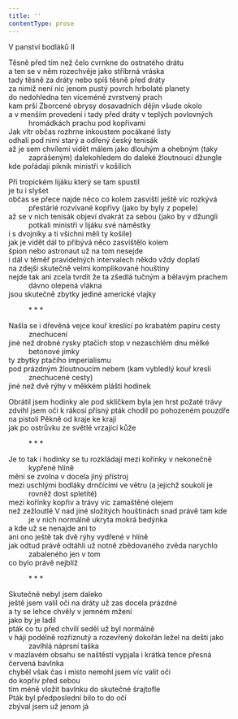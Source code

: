 ```yaml
---
title: ''
contentType: prose
---
```


V panství bodláků II

Těsně před tím než čelo cvrnkne do ostnatého drátu  
a ten se v něm rozechvěje jako stříbrná vráska  
tady těsně za dráty nebo spíš těsně před dráty  
za nimiž není nic jenom pustý povrch hrbolaté planety  
do nedohledna ten víceméně zvrstvený prach  
kam prší Zborcené obrysy dosavadních dějin všude okolo  
a v menším provedení i tady před dráty v teplých povlovných  
          hromádkách prachu pod kopřivami  
Jak vítr občas rozhrne inkoustem pocákané listy  
odhalí pod nimi starý a odřený český tenisák  
až je sem chvílemi vidět málem jako dlouhým a ohebným (taky  
          zaprášeným) dalekohledem do daleké žloutnoucí džungle  
kde pořádají piknik ministři v košilích

Při tropickém lijáku který se tam spustil  
je tu i slyšet  
občas se přece najde něco co kolem zasviští ještě víc rozkývá  
          přestárlé rozvívané kopřivy (jako by byly z popele)  
až se v nich tenisák objeví dvakrát za sebou (jako by v džungli  
          potkali ministři v lijáku své náměstky  
i s dvojníky a ti všichni měli ty košile)  
jak je vidět dál to přibývá něco zasvištělo kolem  
špion nebo astronaut už na tom nesejde  
i dál v téměř pravidelných intervalech někdo vždy doplatí  
na zdejší skutečně velmi komplikované houštiny  
nejde tak ani zcela tvrdit že ta zšedlá tučným a bělavým prachem  
          dávno olepená vlákna  
jsou skutečně zbytky jediné americké vlajky

          \* \* \*

Našla se i dřevěná vejce kouř kreslící po krabatém papíru cesty  
          znechucení  
jiné než drobné rysky ptačích stop v nezaschlém dnu mělké  
          betonové jímky  
ty zbytky ptačího imperialismu  
pod prázdným žloutnoucím nebem (kam vybledlý kouř kreslí  
          znechucené cesty)  
jiné než dvě rýhy v měkkém plášti hodinek

Obrátil jsem hodinky ale pod sklíčkem byla jen hrst požaté trávy  
zdvihl jsem oči k rákosí přísný pták chodil po pohozeném pouzdře  
na pistoli Pěkně od kraje ke kraji  
jak po ostrůvku ze světlé vrzající kůže

          \* \* \*

Je to tak i hodinky se tu rozkládají mezi kořínky v nekonečně  
          kypřené hlíně  
mění se zvolna v docela jiný přístroj  
mezi uschlými bodláky drnčícími ve větru (a jejichž soukolí je  
          rovněž dost spletité)  
mezi kořínky kopřiv a trávy víc zamaštěné olejem  
než zežloutlé V nad jiné složitých houštinách snad právě tam kde  
          je v nich normálně ukryta mokrá bedýnka  
a kde už se nenajde ani to  
ani ono ještě tak dvě rýhy vydřené v hlíně  
jak odtud právě odtáhli už notně zbědovaného zvěda narychlo  
          zabaleného jen v tom  
co bylo právě nejblíž

          \* \* \*

Skutečně nebyl jsem daleko  
ještě jsem valil oči na dráty už zas docela prázdné  
a ty se lehce chvěly v jemném mžení  
jako by je ladil  
pták co tu před chvílí seděl už byl normálně  
v háji podélně rozříznutý a rozevřený dokořán ležel na dešti jako  
          zavlhlá náprsní taška  
v mazlavém obsahu se naštěstí vypjala i krátká tence přesná  
červená bavlnka  
chyběl však čas i místo nemohl jsem víc valit oči  
do kopřiv před sebou  
tím méně vložit bavlnku do skutečné šrajtofle  
Pták byl předposlední bilo to do očí  
zbýval jsem už jenom já
